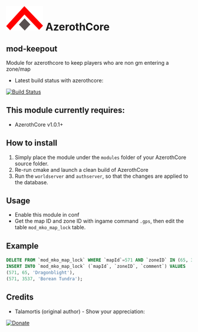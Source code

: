 # ![logo](https://raw.githubusercontent.com/azerothcore/azerothcore.github.io/master/images/logo-github.png) AzerothCore

## mod-keepout

Module for azerothcore to keep players who are non gm entering a zone/map

- Latest build status with azerothcore:

[![Build Status](https://github.com/azerothcore/mod-keep-out/workflows/core-build/badge.svg?branch=master&event=push)](https://github.com/azerothcore/mod-keep-out)

## This module currently requires:
- AzerothCore v1.0.1+

## How to install

1. Simply place the module under the `modules` folder of your AzerothCore source folder.
2. Re-run cmake and launch a clean build of AzerothCore
3. Run the `worldserver` and `authserver`, so that the changes are applied to the database.

## Usage

- Enable this module in conf
- Get the map ID and zone ID with ingame command `.gps`, then edit the table `mod_mko_map_lock` table.

## Example

```sql
DELETE FROM `mod_mko_map_lock` WHERE `mapId`=571 AND `zoneID` IN (65, 3537);
INSERT INTO `mod_mko_map_lock` (`mapId`, `zoneID`, `comment`) VALUES
(571, 65, 'Dragonblight'),
(571, 3537, 'Borean Tundra');
```

## Credits

- Talamortis (original author) - Show your appreciation:

[![Donate](https://img.shields.io/badge/Donate-PayPal-green.svg)](https://www.paypal.com/cgi-bin/webscr?cmd=_s-xclick&hosted_button_id=SBJFTAJKUNEXC)
